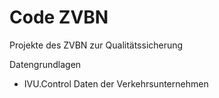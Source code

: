 # Code ZVBN
Projekte des ZVBN zur Qualitätssicherung

Datengrundlagen
- IVU.Control Daten der Verkehrsunternehmen
